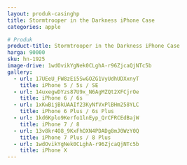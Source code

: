 ```yaml
---
layout: produk-casinghp
title: Stormtrooper in the Darkness iPhone Case
categories: apple

# Produk
product-title: Stormtrooper in the Darkness iPhone Case
harga: 90000
sku: hn-1925
image-drive: 1wdOvikYgNek0CLghA-r96ZjcaQjNTc5b
gallery:
  - url: 17UEeU_FW8zEi5SwGOZG1VyUdhUDXxnyT
    title: iPhone 5 / 5s / SE
  - url: 14uxegwDYzs87U9x_N6AgMZQt2XFCjrOe
    title: iPhone 6 / 6s
  - url: 1xKwBijBkUAAIf23KyNfVxPlBHm258YLC
    title: iPhone 6 Plus / 6s Plus
  - url: 1kd6Kplo9Kerfo1lnEyp_QrCFRCEdBajW
    title: iPhone 7 / 8
  - url: 13v8kr4O8_9KxFhOXN4PDADg8mJ0WzY0Q
    title: iPhone 7 Plus / 8 Plus
  - url: 1wdOvikYgNek0CLghA-r96ZjcaQjNTc5b
    title: iPhone X
---
```

